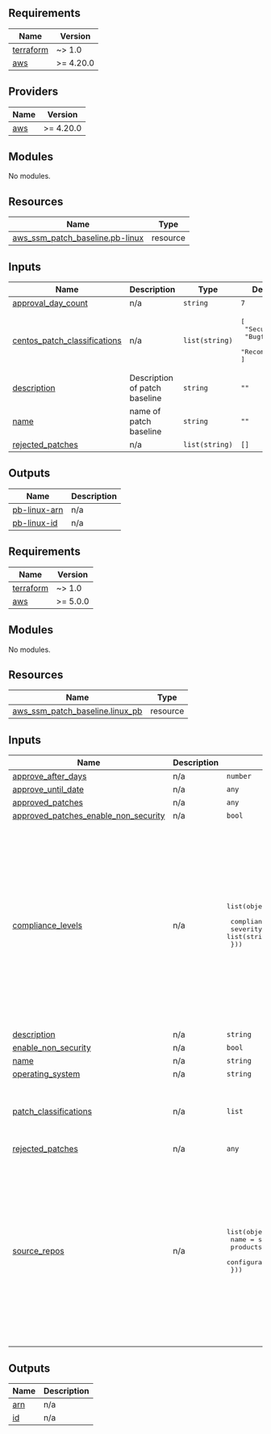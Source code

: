 ## Requirements

| Name | Version |
|------|---------|
| <a name="requirement_terraform"></a> [terraform](#requirement\_terraform) | ~> 1.0 |
| <a name="requirement_aws"></a> [aws](#requirement\_aws) | >= 4.20.0 |

## Providers

| Name | Version |
|------|---------|
| <a name="provider_aws"></a> [aws](#provider\_aws) | >= 4.20.0 |

## Modules

No modules.

## Resources

| Name | Type |
|------|------|
| [aws_ssm_patch_baseline.pb-linux](https://registry.terraform.io/providers/hashicorp/aws/latest/docs/resources/ssm_patch_baseline) | resource |

## Inputs

| Name | Description | Type | Default | Required |
|------|-------------|------|---------|:--------:|
| <a name="input_approval_day_count"></a> [approval\_day\_count](#input\_approval\_day\_count) | n/a | `string` | `7` | no |
| <a name="input_centos_patch_classifications"></a> [centos\_patch\_classifications](#input\_centos\_patch\_classifications) | n/a | `list(string)` | <pre>[<br>  "Security",<br>  "Bugfix",<br>  "Recommended"<br>]</pre> | no |
| <a name="input_description"></a> [description](#input\_description) | Description of patch baseline | `string` | `""` | no |
| <a name="input_name"></a> [name](#input\_name) | name of patch baseline | `string` | `""` | no |
| <a name="input_rejected_patches"></a> [rejected\_patches](#input\_rejected\_patches) | n/a | `list(string)` | `[]` | no |

## Outputs

| Name | Description |
|------|-------------|
| <a name="output_pb-linux-arn"></a> [pb-linux-arn](#output\_pb-linux-arn) | n/a |
| <a name="output_pb-linux-id"></a> [pb-linux-id](#output\_pb-linux-id) | n/a |

<!-- BEGIN_TF_DOCS -->
## Requirements

| Name | Version |
|------|---------|
| <a name="requirement_terraform"></a> [terraform](#requirement\_terraform) | ~> 1.0 |
| <a name="requirement_aws"></a> [aws](#requirement\_aws) | >= 5.0.0 |

## Modules

No modules.

## Resources

| Name | Type |
|------|------|
| [aws_ssm_patch_baseline.linux_pb](https://registry.terraform.io/providers/hashicorp/aws/latest/docs/resources/ssm_patch_baseline) | resource |

## Inputs

| Name | Description | Type | Default | Required |
|------|-------------|------|---------|:--------:|
| <a name="input_approve_after_days"></a> [approve\_after\_days](#input\_approve\_after\_days) | n/a | `number` | `7` | no |
| <a name="input_approve_until_date"></a> [approve\_until\_date](#input\_approve\_until\_date) | n/a | `any` | `null` | no |
| <a name="input_approved_patches"></a> [approved\_patches](#input\_approved\_patches) | n/a | `any` | `null` | no |
| <a name="input_approved_patches_enable_non_security"></a> [approved\_patches\_enable\_non\_security](#input\_approved\_patches\_enable\_non\_security) | n/a | `bool` | `true` | no |
| <a name="input_compliance_levels"></a> [compliance\_levels](#input\_compliance\_levels) | n/a | <pre>list(object({<br>    <br>    compliance_level = string<br>    severity = list(string)<br>  }))</pre> | <pre>[<br>  {<br>    "compliance_level": "CRITICAL",<br>    "severity": [<br>      "Critical",<br>      "Important"<br>    ]<br>  },<br>  {<br>    "compliance_level": "MEDIUM",<br>    "severity": [<br>      "Moderate"<br>    ]<br>  },<br>  {<br>    "compliance_level": "LOW",<br>    "severity": [<br>      "Low"<br>    ]<br>  }<br>]</pre> | no |
| <a name="input_description"></a> [description](#input\_description) | n/a | `string` | `"null"` | no |
| <a name="input_enable_non_security"></a> [enable\_non\_security](#input\_enable\_non\_security) | n/a | `bool` | `true` | no |
| <a name="input_name"></a> [name](#input\_name) | n/a | `string` | `"null"` | no |
| <a name="input_operating_system"></a> [operating\_system](#input\_operating\_system) | n/a | `string` | `"null"` | no |
| <a name="input_patch_classifications"></a> [patch\_classifications](#input\_patch\_classifications) | n/a | `list` | <pre>[<br>  "Security",<br>  "Bugfix",<br>  "Recommended"<br>]</pre> | no |
| <a name="input_rejected_patches"></a> [rejected\_patches](#input\_rejected\_patches) | n/a | `any` | `null` | no |
| <a name="input_source_repos"></a> [source\_repos](#input\_source\_repos) | n/a | <pre>list(object({<br>    name = string<br>    products = list(string)<br>    configuration = string<br>  }))</pre> | <pre>[<br>  {<br>    "configuration": "[base]\nname=CentOS-$releasever - Base\n#mirrorlist=http://mirrorlist.centos.org/?release=$releasever&arch=$basearch&repo=os&infra=$infra\nbaseurl=http://mirror.centos.org/centos/$releasever/os/$basearch/\ngpgcheck=1\ngpgkey=file:///etc/pki/rpm-gpg/RPM-GPG-KEY-CentOS-7\nexclude=corosync pacemaker\n",<br>    "name": "base",<br>    "products": [<br>      "CentOS7.0",<br>      "CentOS7.1",<br>      "CentOS7.2",<br>      "CentOS7.3",<br>      "CentOS7.4",<br>      "CentOS7.5",<br>      "CentOS7.6",<br>      "CentOS7.7",<br>      "CentOS7.8",<br>      "CentOS7.9"<br>    ]<br>  }<br>]</pre> | no |

## Outputs

| Name | Description |
|------|-------------|
| <a name="output_arn"></a> [arn](#output\_arn) | n/a |
| <a name="output_id"></a> [id](#output\_id) | n/a |
<!-- END_TF_DOCS -->